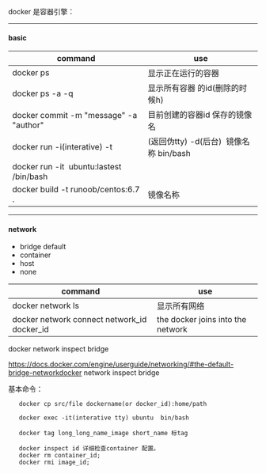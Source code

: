 

docker 是容器引擎：  

----
#### basic

| command | use |
|-------|--------|
|docker ps| 显示正在运行的容器|
|docker ps -a -q | 显示所有容器 的id(删除的时候h)|
|docker commit -m "message" -a "author"|目前创建的容器id 保存的镜像名 |
|docker run -i(interative) -t|(返回伪tty) -d(后台)  镜像名称 bin/bash|
|docker run -it  ubuntu:lastest /bin/bash| |
|docker build -t runoob/centos:6.7 .| 镜像名称|


----
#### network

* bridge  default
* container
* host
* none

|command|use|
|----|----|
|docker network ls|显示所有网络|
|docker network connect network_id docker_id|  the docker joins into the network |
docker network inspect bridge

https://docs.docker.com/engine/userguide/networking/#the-default-bridge-networkdocker network inspect bridge



        
       
基本命令：  


       docker cp src/file dockername(or docker_id):home/path  

       docker exec -it(interative tty) ubuntu  bin/bash  

       docker tag long_long_name_image short_name 标tag  

       docker inspect id 详细检查container 配置。  
       docker rm container_id;
       docker rmi image_id;
